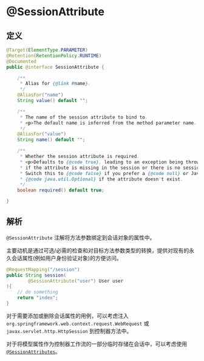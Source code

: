 # @SessionAttribute

## 定义

```java
@Target(ElementType.PARAMETER)
@Retention(RetentionPolicy.RUNTIME)
@Documented
public @interface SessionAttribute {

    /**
     * Alias for {@link #name}.
     */
    @AliasFor("name")
    String value() default "";

    /**
     * The name of the session attribute to bind to.
     * <p>The default name is inferred from the method parameter name.
     */
    @AliasFor("value")
    String name() default "";

    /**
     * Whether the session attribute is required.
     * <p>Defaults to {@code true}, leading to an exception being thrown
     * if the attribute is missing in the session or there is no session.
     * Switch this to {@code false} if you prefer a {@code null} or Java 8
     * {@code java.util.Optional} if the attribute doesn't exist.
     */
    boolean required() default true;

}
```

## 解析

`@SessionAttribute` 注解将方法参数绑定到会话对象的属性中。

主要动机是通过可选/必需的检查和对目标方法参数类型的转换，提供对现有的永久会话属性\(例如用户身份验证对象\)的方便访问。

```java
@RequestMapping("/session")
public String session(
        @SessionAttribute("user") User user
){
    // do something
    return "index";
}
```

对于需要添加或删除会话属性的用例，可以考虑注入 `org.springframework.web.context.request.WebRequest` 或`javax.servlet.http.HttpSession` 到控制器方法中。

对于将模型属性作为控制器工作流的一部分临时存储在会话中，可以考虑使用 [`@SessionAttributes`](/Spring/web/bind/SessionAttributes.md)。


